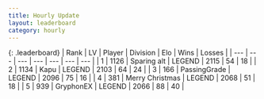 ```yaml
---
title: Hourly Update
layout: leaderboard
category: hourly
---
```


{: .leaderboard}
| Rank | LV | Player | Division | Elo | Wins | Losses |
| --- | --- | --- | --- | --- | --- | --- |
| <span data-change="1">1</span> | 1126 | <span title="ID: 203132">Sparing alt</span> | LEGEND | <span data-change="0">2115</span> | <span data-change="0">54</span> | <span data-change="0">18</span> |
| <span data-change="-1">2</span> | 1134 | <span title="ID: 204953">Kapu</span> | LEGEND | <span data-change="-21">2103</span> | <span data-change="1">64</span> | <span data-change="2">24</span> |
| <span data-change="0">3</span> | 166 | <span title="ID: 421732">PassingGrade</span> | LEGEND | <span data-change="0">2096</span> | <span data-change="0">75</span> | <span data-change="0">16</span> |
| <span data-change="0">4</span> | 381 | <span title="ID: 382502">Merry Christmas</span> | LEGEND | <span data-change="0">2068</span> | <span data-change="0">51</span> | <span data-change="0">18</span> |
| <span data-change="0">5</span> | 939 | <span title="ID: 315148">GryphonEX</span> | LEGEND | <span data-change="0">2066</span> | <span data-change="0">88</span> | <span data-change="0">40</span> |